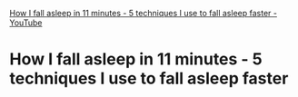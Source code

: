 [How I fall asleep in 11 minutes - 5 techniques I use to fall asleep faster - YouTube](https://www.youtube.com/watch?v=JlD4GNEyJfQ)

# How I fall asleep in 11 minutes - 5 techniques I use to fall asleep faster